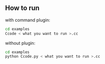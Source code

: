 ## How to run
with command plugin:
```bash
cd examples
Ccode < what you want to run >.cc
```
without plugin:
```bash
cd examples
python Ccode.py < what you want to run >.cc
```
